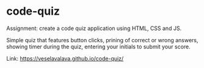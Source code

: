 # code-quiz

Assignment: create a code quiz application using HTML, CSS and JS.

Simple quiz that features button clicks, prining of correct or wrong answers, showing timer during the quiz, entering your initials to submit your score.

Link: https://veselavalava.github.io/code-quiz/